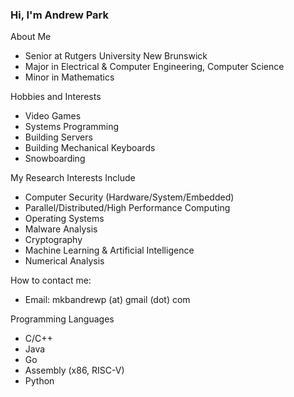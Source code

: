 ### Hi, I'm Andrew Park

About Me
* Senior at Rutgers University New Brunswick
* Major in Electrical & Computer Engineering, Computer Science
* Minor in Mathematics

Hobbies and Interests
* Video Games
* Systems Programming
* Building Servers
* Building Mechanical Keyboards
* Snowboarding

My Research Interests Include
* Computer Security (Hardware/System/Embedded)
* Parallel/Distributed/High Performance Computing
* Operating Systems
* Malware Analysis
* Cryptography
* Machine Learning & Artificial Intelligence
* Numerical Analysis

How to contact me:
* Email: mkbandrewp (at) gmail (dot) com

Programming Languages
* C/C++
* Java
* Go
* Assembly (x86, RISC-V) 
* Python
